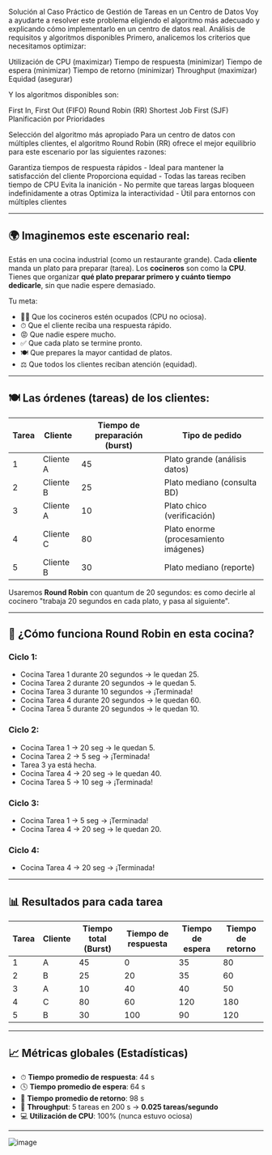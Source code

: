 Solución al Caso Práctico de Gestión de Tareas en un Centro de Datos
Voy a ayudarte a resolver este problema eligiendo el algoritmo más adecuado y explicando cómo implementarlo en un centro de datos real.
Análisis de requisitos y algoritmos disponibles
Primero, analicemos los criterios que necesitamos optimizar:

Utilización de CPU (maximizar)
Tiempo de respuesta (minimizar)
Tiempo de espera (minimizar)
Tiempo de retorno (minimizar)
Throughput (maximizar)
Equidad (asegurar)

Y los algoritmos disponibles son:

First In, First Out (FIFO)
Round Robin (RR)
Shortest Job First (SJF)
Planificación por Prioridades

Selección del algoritmo más apropiado
Para un centro de datos con múltiples clientes, el algoritmo Round Robin (RR) ofrece el mejor equilibrio para este escenario por las siguientes razones:

Garantiza tiempos de respuesta rápidos - Ideal para mantener la satisfacción del cliente
Proporciona equidad - Todas las tareas reciben tiempo de CPU
Evita la inanición - No permite que tareas largas bloqueen indefinidamente a otras
Optimiza la interactividad - Útil para entornos con múltiples clientes







---

## 🌍 Imaginemos este escenario real:

Estás en una cocina industrial (como un restaurante grande). Cada **cliente** manda un plato para preparar (tarea). Los **cocineros** son como la **CPU**. Tienes que organizar **qué plato preparar primero y cuánto tiempo dedicarle**, sin que nadie espere demasiado.

Tu meta:

* 👨‍🍳 Que los cocineros estén ocupados (CPU no ociosa).
* ⏱ Que el cliente reciba una respuesta rápido.
* 😡 Que nadie espere mucho.
* ✅ Que cada plato se termine pronto.
* 🍽 Que prepares la mayor cantidad de platos.
* ⚖ Que todos los clientes reciban atención (equidad).

---

## 🍽 Las órdenes (tareas) de los clientes:

| Tarea | Cliente   | Tiempo de preparación (burst) | Tipo de pedido                        |
| ----- | --------- | ----------------------------- | ------------------------------------- |
| 1     | Cliente A | 45                            | Plato grande (análisis datos)         |
| 2     | Cliente B | 25                            | Plato mediano (consulta BD)           |
| 3     | Cliente A | 10                            | Plato chico (verificación)            |
| 4     | Cliente C | 80                            | Plato enorme (procesamiento imágenes) |
| 5     | Cliente B | 30                            | Plato mediano (reporte)               |

Usaremos **Round Robin** con quantum de 20 segundos: es como decirle al cocinero "trabaja 20 segundos en cada plato, y pasa al siguiente".



---

## 🔄 ¿Cómo funciona Round Robin en esta cocina?

### Ciclo 1:

* Cocina Tarea 1 durante 20 segundos → le quedan 25.
* Cocina Tarea 2 durante 20 segundos → le quedan 5.
* Cocina Tarea 3 durante 10 segundos → ¡Terminada!
* Cocina Tarea 4 durante 20 segundos → le quedan 60.
* Cocina Tarea 5 durante 20 segundos → le quedan 10.

### Ciclo 2:

* Cocina Tarea 1 → 20 seg → le quedan 5.
* Cocina Tarea 2 → 5 seg → ¡Terminada!
* Tarea 3 ya está hecha.
* Cocina Tarea 4 → 20 seg → le quedan 40.
* Cocina Tarea 5 → 10 seg → ¡Terminada!

### Ciclo 3:

* Cocina Tarea 1 → 5 seg → ¡Terminada!
* Cocina Tarea 4 → 20 seg → le quedan 20.

### Ciclo 4:

* Cocina Tarea 4 → 20 seg → ¡Terminada!

---

## 📊 Resultados para cada tarea

| Tarea | Cliente | Tiempo total (Burst) | Tiempo de respuesta | Tiempo de espera | Tiempo de retorno |
| ----- | ------- | -------------------- | ------------------- | ---------------- | ----------------- |
| 1     | A       | 45                   | 0                   | 35               | 80                |
| 2     | B       | 25                   | 20                  | 35               | 60                |
| 3     | A       | 10                   | 40                  | 40               | 50                |
| 4     | C       | 80                   | 60                  | 120              | 180               |
| 5     | B       | 30                   | 100                 | 90               | 120               |

---

## 📈 Métricas globales (Estadísticas)

* ⏱ **Tiempo promedio de respuesta**: 44 s
* 🕓 **Tiempo promedio de espera**: 64 s
* 🔁 **Tiempo promedio de retorno**: 98 s
* 🚀 **Throughput**: 5 tareas en 200 s → **0.025 tareas/segundo**
* 💻 **Utilización de CPU**: 100% (nunca estuvo ociosa)

---


![image](https://github.com/user-attachments/assets/796e22a4-2d7b-4c4b-bbc7-b8f392a1c87c)


